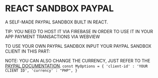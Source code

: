 # REACT SANDBOX PAYPAL

A SELF-MADE PAYPAL SANDBOX BUILT IN REACT. 

TIP: YOU NEED TO HOST IT VIA FIREBASE IN ORDER TO USE IT IN YOUR APP PAYMENT TRANSACTIONS VIA WEBVIEW 

TO USE YOUR OWN PAYPAL SANDBOX INPUT YOUR PAYPAL SANDBOX CLIENT IN THIS PART:

NOTE: YOU CAN ALSO CHANGE THE CURRENCY, JUST REFER TO THE [PAYPAL DOCUMENTATION](https://developer.paypal.com/docs/reports/reference/paypal-supported-currencies/).
`
  const MyOptions = {
    'client-id' : 'YOUR CLIENT ID',
    'currency' : "PHP",
  }
`
